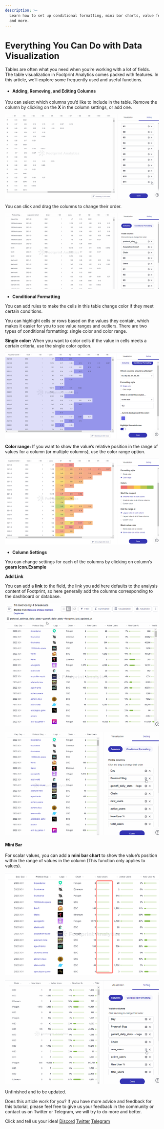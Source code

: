 ```yaml
---
description: >-
  Learn how to set up conditional formatting, mini bar charts, value formatting,
  and more.
---
```


# Everything You Can Do with Data Visualization

Tables are often what you need when you’re working with a lot of fields. The table visualization in Footprint Analytics comes packed with features. In this article, we’ll explore some frequently used and useful functions.

* #### **Adding, Removing, and Editing Columns** <a href="#_jd3lygjvwg0e" id="_jd3lygjvwg0e"></a>

You can select which columns you’d like to include in the table. Remove the column by clicking on the **X** in the column settings, or add one.

![](<../../.gitbook/assets/0 (5)>)

You can click and drag the columns to change their order.

![](<../../.gitbook/assets/1 (4) (1)>)

* **Conditional Formatting**

You can add rules to make the cells in this table change color if they meet certain conditions.

You can highlight cells or rows based on the values they contain, which makes it easier for you to see value ranges and outliers. There are two types of conditional formatting: single color and color range.

**Single color:** When you want to color cells if the value in cells meets a certain criteria, use the single color option.

![](<../../.gitbook/assets/2 (3)>)

**Color range:** If you want to show the value’s relative position in the range of values for a column (or multiple columns), use the color range option.

![](<../../.gitbook/assets/3 (3)>)

* **Column Settings**

You can change settings for each of the columns by clicking on column’s **gears icon.Example**

**Add Link**

You can add a **link** to the field, the link you add here defaults to the analysis content of Footprint, so here generally add the columns corresponding to the dashboard or database.

![](<../../.gitbook/assets/4 (5) (1)>)

![](<../../.gitbook/assets/5 (1) (1)>)

#### **Mini Bar** <a href="#_iwffkaye5oyt" id="_iwffkaye5oyt"></a>

For scalar values, you can add a **mini bar chart** to show the value’s position within the range of values in the column (This function only applies to values).

![](<../../.gitbook/assets/6 (3)>)

![](<../../.gitbook/assets/7 (1) (1)>)

Unfinished and to be updated.

Does this article work for you? If you have more advice and feedback for this tutorial, please feel free to give us your feedback in the community or contact us on Twitter or Telegram, we will try to do more and better.&#x20;

Click and tell us your idea! [Discord](https://discord.com/invite/3HYaR6USM7) [Twitter](https://twitter.com/Footprint\_DeFi) [Telegram](https://t.me/joinchat/4-ocuURAr2thODFh)
